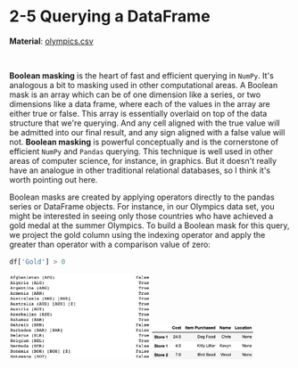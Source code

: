 # 2-5 Querying a DataFrame

**Material**: [olympics.csv](https://github.com/siyinghan/Notes/blob/master/Applied%20Data%20Science%20with%20Python%20(Coursera%20Specialization)/01%20Introduction%20to%20Data%20Science%20in%20Python/Material/olympics.csv)

<br/>

**Boolean masking** is the heart of fast and efficient querying in `NumPy`. It's analogous a bit to masking used in other computational areas. A Boolean mask is an array which can be of one dimension like a series, or two dimensions like a data frame, where each of the values in the array are either true or false. This array is essentially overlaid on top of the data structure that we're querying. And any cell aligned with the true value will be admitted into our final result, and any sign aligned with a false value will not. **Boolean masking** is powerful conceptually and is the cornerstone of efficient `NumPy` and `Pandas` querying. This technique is well used in other areas of computer science, for instance, in graphics. But it doesn't really have an analogue in other traditional relational databases, so I think it's worth pointing out here.

Boolean masks are created by applying operators directly to the pandas series or DataFrame objects. For instance, in our Olympics data set, you might be interested in seeing only those countries who have achieved a gold medal at the summer Olympics. To build a Boolean mask for this query, we project the gold column using the indexing operator and apply the greater than operator with a comparison value of zero:

```python
df['Gold'] > 0
```

<img src='https://github.com/siyinghan/Notes/raw/master/Applied%20Data%20Science%20with%20Python%20(Coursera%20Specialization)/01%20Introduction%20to%20Data%20Science%20in%20Python/Image/023.png' alt='023' width='50%' />

<img src='https://github.com/siyinghan/Notes/raw/master/Applied%20Data%20Science%20with%20Python%20(Coursera%20Specialization)/01%20Introduction%20to%20Data%20Science%20in%20Python/Image/017.png' alt='017' width='36%' />